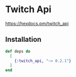 # Twitch Api

https://hexdocs.pm/twitch_api

## Installation

```elixir
def deps do
  [
    {:twitch_api, "~> 0.2.1"}
  ]
end
```

